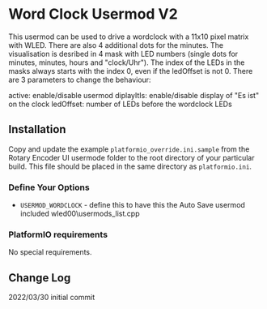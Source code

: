 # Word Clock Usermod V2

This usermod can be used to drive a wordclock with a 11x10 pixel matrix with WLED. There are also 4 additional dots for the minutes. 
The visualisation is desribed in 4 mask with LED numbers (single dots for minutes, minutes, hours and "clock/Uhr"). The index of the LEDs in the masks always starts with the index 0, even if the ledOffset is not 0.
There are 3 parameters to change the behaviour:
 
active: enable/disable usermod
diplayItIs: enable/disable display of "Es ist" on the clock
ledOffset: number of LEDs before the wordclock LEDs

## Installation

Copy and update the example `platformio_override.ini.sample` 
from the Rotary Encoder UI usermode folder to the root directory of your particular build.
This file should be placed in the same directory as `platformio.ini`.

### Define Your Options

* `USERMOD_WORDCLOCK`   - define this to have this the Auto Save usermod included wled00\usermods_list.cpp

### PlatformIO requirements

No special requirements.

## Change Log

2022/03/30 initial commit